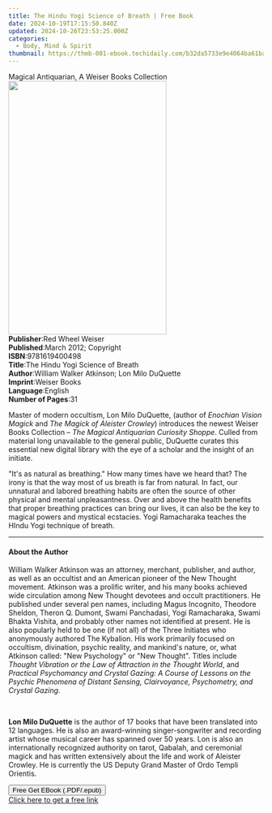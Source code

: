 ```yaml
---
title: The Hindu Yogi Science of Breath | Free Book
date: 2024-10-19T17:15:50.840Z
updated: 2024-10-26T23:53:25.000Z
categories:
  - Body, Mind & Spirit
thumbnail: https://thmb-001-ebook.techidaily.com/b32da5733e9e4064ba61ba80767ca1837f1dbbe16ff345feb10fd4d579a0ba9f.jpg
---
```

<main id="book-container">
  <div class="flex flex-col">
    <div class="book-brief flex-1 py-6 px-4 sm:p-6 md:py-10 md:px-8">
      <!-- brief-->
      <div class="book-brief-main">
        Magical Antiquarian, A Weiser Books Collection
      </div>
    </div>
    <div
      class="book-meta-info flex-1 grid gap-4 col-start-1 col-end-3 row-start-1 sm:mb-6 sm:grid-cols-4 lg:gap-6 lg:col-start-2 lg:row-end-6 lg:row-span-6 lg:mb-0"
    >
      <div
        class="book-meta-info-left place-content-center mt-4 p-4 text-sm leading-6 col-start-2 col-span-2 dark:text-slate-400"
      >
        <img
          class="w-full h-500 object-cover rounded-lg sm:h-255 sm:col-span-2 lg:col-span-full"
          src="https://img-001-ebook.techidaily.com/6a216b08e8f278e10bf01fc182024d64aaf13b4f118c1b98f16e86914f4a40db.jpg"
          alt=""
          width="312"
          height="500"
        />
      </div>
      <div
        class="book-meta-info-right mt-2 col-start-1 row-start-2 col-span-3 self-center"
      >
        <!-- meta data  -->
        <div class="flex flex-col px-4 md:px-8">
          <div class="flex-1">
            <strong>Publisher</strong>:<span class="px-2"
              >Red Wheel Weiser</span
            >
          </div>
          <div class="flex-1">
            <strong>Published</strong>:<span class="px-2"
              >March 2012; Copyright</span
            >
          </div>
          <div class="flex-1">
            <strong>ISBN</strong>:<span class="px-2">9781619400498</span>
          </div>
          <div class="flex-1">
            <strong>Title</strong>:<span class="px-2"
              >The Hindu Yogi Science of Breath</span
            >
          </div>
          <div class="flex-1">
            <strong>Author</strong>:<span class="px-2"
              >William Walker Atkinson; Lon Milo DuQuette</span
            >
          </div>
          <div class="flex-1">
            <strong>Imprint</strong>:<span class="px-2">Weiser Books</span>
          </div>
          <div class="flex-1">
            <strong>Language</strong>:<span class="px-2">English</span>
          </div>
          <div class="flex-1">
            <strong>Number of Pages</strong>:<span class="px-2">31</span>
          </div>
        </div>
      </div>
    </div>
    <div class="book-description flex-1 py-6 px-4 sm:p-6 md:py-10 md:px-8">
      <div class="book-description-main">
        <div accordion-content="" id="description">
          <p>
            Master of modern occultism, Lon Milo DuQuette, (author of
            <i>Enochian Vision Magick</i> and
            <i>The Magick of Aleister Crowley</i>) introduces the newest Weiser
            Books Collection – <i>The Magical Antiquarian Curiosity Shoppe</i>.
            Culled from material long unavailable to the general public,
            DuQuette curates this essential new digital library with the eye of
            a scholar and the insight of an initiate.
          </p>
          <p>
            "It's as natural as breathing." How many times have we heard that?
            The irony is that the way most of us breath is far from natural. In
            fact, our unnatural and labored breathing habits are often the
            source of other physical and mental unpleasantness. Over and above
            the health benefits that proper breathing practices can bring our
            lives, it can also be the key to magical powers and mystical
            ecstacies. Yogi Ramacharaka teaches the HIndu Yogi technique of
            breath.
          </p>
        </div>
      </div>
    </div>
    <div class="book-excerpts flex-1 py-6 px-4 sm:p-6 md:py-10 md:px-8">
      <!-- excerpts-->
      <div class="book-excerpts-main">
        <hr />
        <h4 class="placeholder placeholder-heading">
          <span>About the Author</span>
        </h4>
        <p></p>
        <p>
          William Walker Atkinson was an attorney, merchant, publisher, and
          author, as well as an occultist and an American pioneer of the New
          Thought movement. Atkinson was a prolific writer, and his many books
          achieved wide circulation among New Thought devotees and occult
          practitioners. He published under several pen names, including Magus
          Incognito, Theodore Sheldon, Theron Q. Dumont, Swami Panchadasi, Yogi
          Ramacharaka, Swami Bhakta Vishita, and probably other names not
          identified at present. He is also popularly held to be one (if not
          all) of the Three Initiates who anonymously authored The Kybalion. His
          work primarily focused on occultism, divination, psychic reality, and
          mankind's nature, or, what Atkinson called: "New Psychology" or "New
          Thought". Titles include
          <i>Thought Vibration or the Law of Attraction in the Thought World</i
          >, and
          <i
            >Practical Psychomancy and Crystal Gazing: A Course of Lessons on
            the Psychic Phenomena of Distant Sensing, Clairvoyance, Psychometry,
            and Crystal Gazing</i
          >.
        </p>
        <br />
        <p>
          <b>Lon Milo DuQuette</b>&nbsp;is the author of 17 books that have been
          translated into 12 languages. He is also an award-winning
          singer-songwriter and recording artist whose musical career has
          spanned over 50 years. Lon is also an internationally recognized
          authority on tarot, Qabalah, and ceremonial magick and has written
          extensively about the life and work of Aleister Crowley. He is
          currently the US Deputy Grand Master of Ordo Templi Orientis.
        </p>
        <p></p>
      </div>
    </div>
    <div
      class="book-about-author flex-1 py-6 px-4 sm:p-6 md:py-10 md:px-8"
    ></div>
    <div class="book-free-get flex-1 py-6 px-4 sm:p-6 md:py-10 md:px-8">
      <button
        id="btn-free-get"
        class="bg-blue-500 hover:bg-blue-700 text-white font-bold py-2 px-4 rounded"
      >
        Free Get EBook (.PDF/.epub)
      </button>
      <div id="countdown-display" class="px-2 text-lg mt-2"></div>
      <a
        id="free-link"
        class="hidden bg-blue-500 hover:bg-blue-700 text-white font-bold py-2 px-4 rounded"
        href="https://www.ebooks.com/en-us/book/1124228/the-hindu-yogi-science-of-breath/william-walker-atkinson/"
        target="_blank"
        >Click here to get a free link</a
      >
    </div>
    <script>
      let countdownTime = 0;
      let countdownInterval = null;
      document
        .getElementById('btn-free-get')
        .addEventListener('click', startCountdown);
      function startCountdown() {
        countdownTime = new Date().getTime() + 60000 * 3;
        countdownInterval = setInterval(updateCountdown, 1000);
        document.getElementById('btn-free-get').disabled = true;
        document
          .getElementById('btn-free-get')
          .classList.add('bg-gray-500', 'cursor-not-allowed');
      }
      function updateCountdown() {
        let currentTime = new Date().getTime();
        let timeLeft = countdownTime - currentTime;
        let secondsLeft = Math.floor(timeLeft / 1000);
        document.getElementById('countdown-display').innerHTML =
          `Remaining time: ${secondsLeft} seconds.`;
        if (secondsLeft <= 0) {
          clearInterval(countdownInterval);
          document.getElementById('btn-free-get').classList.add('hidden');
          document.getElementById('free-link').classList.remove('hidden');
          document.getElementById('countdown-display').innerHTML = '';
        }
      }
    </script>
  </div>
</main>

<ins class="adsbygoogle"
      style="display:block"
      data-ad-client="ca-pub-7571918770474297"
      data-ad-slot="8358498916"
      data-ad-format="auto"
      data-full-width-responsive="true"></ins>
    